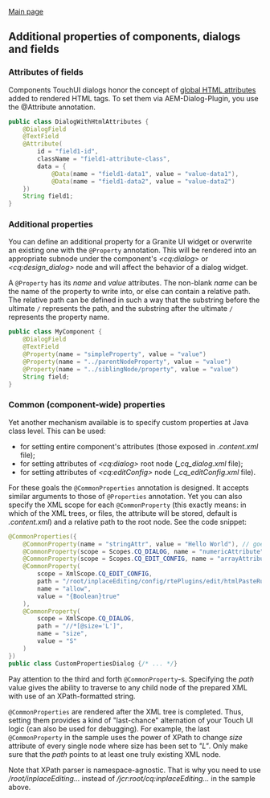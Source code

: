 [Main page](../../README.md)

## Additional properties of components, dialogs and fields

### Attributes of fields
Components TouchUI dialogs honor the concept of [global HTML attributes](https://helpx.adobe.com/experience-manager/6-5/sites/developing/using/reference-materials/granite-ui/api/jcr_root/libs/granite/ui/docs/server/commonattrs.html) added to rendered HTML tags. To set them via AEM-Dialog-Plugin, you use the @Attribute annotation.
```java
public class DialogWithHtmlAttributes {
    @DialogField
    @TextField
    @Attribute(
        id = "field1-id",
        className = "field1-attribute-class",
        data = {
            @Data(name = "field1-data1", value = "value-data1"),
            @Data(name = "field1-data2", value = "value-data2")
    })
    String field1;
}
```

### Additional properties

You can define an additional property for a Granite UI widget or overwrite an existing one with the `@Property` annotation. This will be rendered into an appropriate subnode under the component's *\<cq:dialog>* or *\<cq:design_dialog>* node and will affect the behavior of a dialog widget.

A `@Property` has its *name* and *value* attributes. The non-blank *name* can be the name of the property to write into, or else can contain a relative path. The relative path can be defined in such a way that the substring before the ultimate `/` represents the path, and the substring after the ultimate `/` represents the property name.

```java
public class MyComponent {
    @DialogField
    @TextField
    @Property(name = "simpleProperty", value = "value")
    @Property(name = "../parentNodeProperty", value = "value")
    @Property(name = "../siblingNode/property", value = "value")
    String field;
}
```

### Common (component-wide) properties

Yet another mechanism available is to specify custom properties at Java class level. This can be used:

- for setting entire component's attributes (those exposed in *.content.xml* file);
- for setting attributes of *\<cq:dialog>* root node (*_cq_dialog.xml* file);
- for setting attributes of *\<cq:editConfig>* node (*_cq_editConfig.xml* file).

For these goals the `@CommonProperties` annotation is designed. It accepts similar arguments to those of `@Properties` annotation. Yet you can also specify the XML scope for each `@CommonProperty` (this exactly means: in which of the XML trees, or files, the attribute will be stored, default is *.content.xml*) and a relative path to the root node. See the code snippet:

```java
@CommonProperties({
    @CommonProperty(name = "stringAttr", value = "Hello World"), // goes to .content.xml by default
    @CommonProperty(scope = Scopes.CQ_DIALOG, name = "numericAttribute", value = "{Long}-1000"),
    @CommonProperty(scope = Scopes.CQ_EDIT_CONFIG, name = "arrayAttribute", value = "[any,many,minny,moe]"),
    @CommonProperty(
        scope = XmlScope.CQ_EDIT_CONFIG,
        path = "/root/inplaceEditing/config/rtePlugins/edit/htmlPasteRules/table",
        name = "allow",
        value = "{Boolean}true"
    ),
    @CommonProperty(
        scope = XmlScope.CQ_DIALOG,
        path = "//*[@size='L']",
        name = "size",
        value = "S"
    )
})
public class CustomPropertiesDialog {/* ... */}
```

Pay attention to the third and forth `@CommonProperty`-s. Specifying the *path* value gives the ability to traverse to any child node of the prepared XML with use of an XPath-formatted string.

`@CommonProperties` are rendered after the XML tree is completed. Thus, setting them provides a kind of "last-chance" alternation of your Touch UI logic (can also be used for debugging). For example, the last `@CommonProperty` in the sample uses the power of XPath to change *size* attribute of every single node where size has been set to *"L"*. Only make sure that the *path* points to at least one truly existing XML node.

Note that XPath parser is namespace-agnostic. That is why you need to use */root/inplaceEditing...* instead of */jcr:root/cq:inplaceEditing...* in the sample above.

